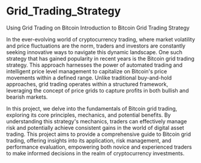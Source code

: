 # Grid_Trading_Strategy
Using Grid Trading on Bitcoin
Introduction to Bitcoin Grid Trading Strategy

In the ever-evolving world of cryptocurrency trading, where market volatility and price fluctuations are the norm, traders and investors are constantly seeking innovative ways to navigate this dynamic landscape. 
One such strategy that has gained popularity in recent years is the Bitcoin grid trading strategy. 
This approach harnesses the power of automated trading and intelligent price level management to capitalize on Bitcoin's price movements within a defined range. 
Unlike traditional buy-and-hold approaches, grid trading operates within a structured framework, leveraging the concept of price grids to capture profits in both bullish and bearish markets. 

In this project, we delve into the fundamentals of Bitcoin grid trading, exploring its core principles, mechanics, and potential benefits. 
By understanding this strategy's mechanics, traders can effectively manage risk and potentially achieve consistent gains in the world of digital asset trading. 
This project aims to provide a comprehensive guide to Bitcoin grid trading, offering insights into its application, risk management, 
and performance evaluation, empowering both novice and experienced traders to make informed decisions in the realm of cryptocurrency investments.
